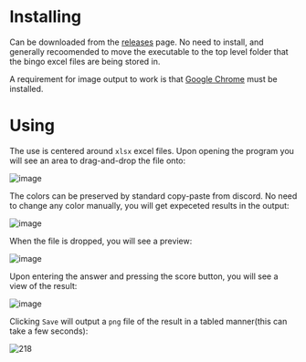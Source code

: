 
# Installing
Can be downloaded from the [releases](https://github.com/RoloEdits/tog-discord-bingo/releases) page. No need to install, and generally recoomended to move the executable to the top level folder that the bingo excel files are being stored in.

A requirement for image output to work is that [Google Chrome](https://www.google.com/chrome/) must be installed.

# Using

The use is centered around `xlsx` excel files. Upon opening the program you will see an area to drag-and-drop the file onto:

![image](https://github.com/user-attachments/assets/a93c7b15-87f0-4e2b-b6ef-9a74f2c34bfb)

The colors can be preserved by standard copy-paste from discord. No need to change any color manually, you will get expeceted results in the output:

![image](https://github.com/user-attachments/assets/69ddcf72-48d0-4cfc-84ef-7bf0b677099a)

When the file is dropped, you will see a preview:

![image](https://github.com/user-attachments/assets/be7b73ef-c840-48bb-ab78-8cade76d07ad)

Upon entering the answer and pressing the score button, you will see a view of the result:

![image](https://github.com/user-attachments/assets/14029d2a-246f-479f-98d0-5f5f86e8850f)

Clicking `Save` will output a `png` file of the result in a tabled manner(this can take a few seconds):

![218](https://github.com/user-attachments/assets/05300731-a249-42dc-9177-9d999359fb57)
